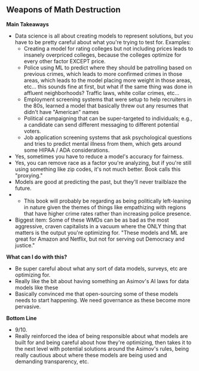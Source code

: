 ## Weapons of Math Destruction

**Main Takeaways**
- Data science is all about creating models to represent solutions, but you have to be pretty careful about what you're trying to test for. Examples:
	- Creating a model for rating colleges but not including prices leads to insanely overpriced colleges, because the colleges optimize for every other factor EXCEPT price.
	- Police using ML to predict where they should be patrolling based on previous crimes, which leads to more confirmed crimes in those areas, which leads to the model placing more weight in those areas, etc... this sounds fine at first, but what if the same thing was done in affluent neighborhoods? Traffic laws, white collar crimes, etc...
	- Employment screening systems that were setup to help recruiters in the 80s, learned a model that basically threw out any resumes that didn't have "American" names
	- Political campaigning that can be super-targeted to individuals; e.g., a candidate can send different messaging to different potential voters.
	- Job application screening systems that ask psychological questions and tries to predict mental illness from them, which gets around some HIPAA / ADA considerations.
- Yes, sometimes you have to reduce a model's accuracy for fairness.
- Yes, you can remove race as a factor you're analyzing, but if you're still using something like zip codes, it's not much better. Book calls this "proxying."
- Models are good at predicting the past, but they'll never trailblaze the future.
- - This book will probably be regarding as being politically left-leaning in nature given the themes of things like empathizing with regions that have higher crime rates rather than increasing police presence.
- Biggest item: Some of these WMDs can be as bad as the most aggressive, craven capitalists in a vacuum where the ONLY thing that matters is the output you're optimizing for. "These models and ML are great for Amazon and Netflix, but not for serving out Democracy and justice."

**What can I do with this?**
- Be super careful about what any sort of data models, surveys, etc are optimizing for.
- Really like the bit about having something an Asimov's AI laws for data models like these
- Basically convinced me that open-sourcing some of these models needs to start happening. We need governance as these become more pervasive. 

**Bottom Line**
- 9/10.
- Really reinforced the idea of being responsible about what models are built for and being careful about how they're optimizing, then takes it to the next level with potential solutions around the Asimov's rules, being really cautious about where these models are being used and demanding transparency, etc.

<!--stackedit_data:
eyJoaXN0b3J5IjpbODkyMDA2NzYsLTg3MTI1OTIwNiwxOTY4Mz
c4MTU2LDQ1MDA1NTE2MCwtODEyNTYxMDQwLDM0MzUyMDQxOSwx
NjMwODkzODgyXX0=
-->